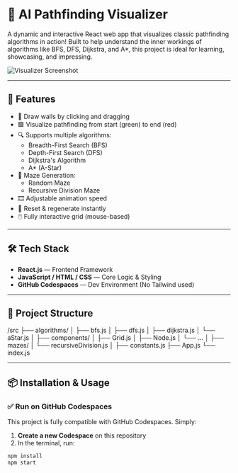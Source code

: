 # 🧠 AI Pathfinding Visualizer

A dynamic and interactive React web app that visualizes classic pathfinding algorithms in action! Built to help understand the inner workings of algorithms like BFS, DFS, Dijkstra, and A*, this project is ideal for learning, showcasing, and impressing.

![Visualizer Screenshot](./preview.png)

---

## 🚀 Features

- 🧱 Draw walls by clicking and dragging
- 🟩 Visualize pathfinding from start (green) to end (red)
- 🔍 Supports multiple algorithms:
  - Breadth-First Search (BFS)
  - Depth-First Search (DFS)
  - Dijkstra's Algorithm
  - A* (A-Star)
- 🧩 Maze Generation:
  - Random Maze
  - Recursive Division Maze
- 🎞️ Adjustable animation speed
- 🔁 Reset & regenerate instantly
- 🖱️ Fully interactive grid (mouse-based)

---

## 🛠️ Tech Stack

- **React.js** — Frontend Framework
- **JavaScript / HTML / CSS** — Core Logic & Styling
- **GitHub Codespaces** — Dev Environment (No Tailwind used)

---

## 📂 Project Structure

/src
├── algorithms/
│ ├── bfs.js
│ ├── dfs.js
│ ├── dijkstra.js
│ └── aStar.js
│
├── components/
│ ├── Grid.js
│ ├── Node.js
│ └── ...
│
├── mazes/
│ └── recursiveDivision.js
│
├── constants.js
├── App.js
└── index.js


---

## 📦 Installation & Usage

### ✅ Run on GitHub Codespaces
This project is fully compatible with GitHub Codespaces. Simply:

1. **Create a new Codespace** on this repository
2. In the terminal, run:

```bash
npm install
npm start


